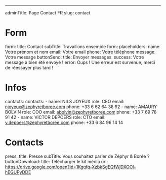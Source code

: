 ---
adminTitle: Page Contact FR
slug: contact
# Form
form: 
  title: Contact 
  subTitle: Travaillons ensemble
  form: 
    placeholders: 
      name: Votre prénom et nom
      email: Votre email
      phone: Votre téléphone
      message: Votre message
    buttonSend: 
      title: Envoyer
    messages:
      success: Votre message a bien été envoyé !
      error: Oups ! Une erreur est survenue, merci de réessayer plus tard !
# Infos
contacts:
  contacts: 
    - name: NILS JOYEUX
      role: CEO
      email: njoyeux@zephyretboree.com
      phone: +33 6 62 64 38 92
    - name: AMAURY BOLVIN
      role: COO
      email: abolvin@zephyretboree.com
      phone: +33 7 69 78 91 42
    - name: VICTOR DEPOERS
      role: CTO
      email: v.depoers@zephyretboree.com
      phone: +33 6 84 96 14 14
# Contacts
press:
  title: Presse
  subTitle: Vous souhaitez parler de Zéphyr & Borée ? 
  buttonDownload: 
    title: Télécharger le kit média
    url: https://drive.google.com/open?id=1Kgqfq-XzbkSgEQfWjDXOOl-hEGUPyDDE